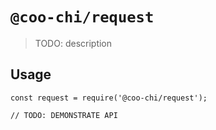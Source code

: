 # `@coo-chi/request`

> TODO: description

## Usage

```
const request = require('@coo-chi/request');

// TODO: DEMONSTRATE API
```
